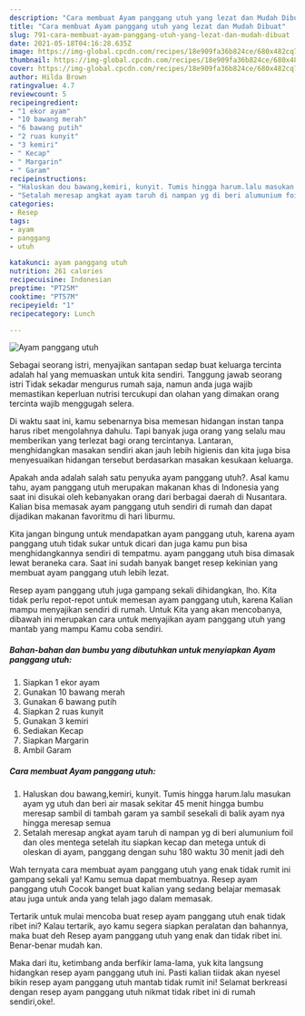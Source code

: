 ```yaml
---
description: "Cara membuat Ayam panggang utuh yang lezat dan Mudah Dibuat"
title: "Cara membuat Ayam panggang utuh yang lezat dan Mudah Dibuat"
slug: 791-cara-membuat-ayam-panggang-utuh-yang-lezat-dan-mudah-dibuat
date: 2021-05-18T04:16:28.635Z
image: https://img-global.cpcdn.com/recipes/18e909fa36b824ce/680x482cq70/ayam-panggang-utuh-foto-resep-utama.jpg
thumbnail: https://img-global.cpcdn.com/recipes/18e909fa36b824ce/680x482cq70/ayam-panggang-utuh-foto-resep-utama.jpg
cover: https://img-global.cpcdn.com/recipes/18e909fa36b824ce/680x482cq70/ayam-panggang-utuh-foto-resep-utama.jpg
author: Hilda Brown
ratingvalue: 4.7
reviewcount: 5
recipeingredient:
- "1 ekor ayam"
- "10 bawang merah"
- "6 bawang putih"
- "2 ruas kunyit"
- "3 kemiri"
- " Kecap"
- " Margarin"
- " Garam"
recipeinstructions:
- "Haluskan dou bawang,kemiri, kunyit. Tumis hingga harum.lalu masukan ayam yg utuh dan beri air masak sekitar 45 menit hingga bumbu meresap sambil di tambah garam ya sambil sesekali di balik ayam nya hingga meresap semua"
- "Setalah meresap angkat ayam taruh di nampan yg di beri alumunium foil dan oles mentega setelah itu siapkan kecap dan metega untuk di oleskan di ayam, panggang dengan suhu 180 waktu 30 menit jadi deh"
categories:
- Resep
tags:
- ayam
- panggang
- utuh

katakunci: ayam panggang utuh 
nutrition: 261 calories
recipecuisine: Indonesian
preptime: "PT25M"
cooktime: "PT57M"
recipeyield: "1"
recipecategory: Lunch

---
```



![Ayam panggang utuh](https://img-global.cpcdn.com/recipes/18e909fa36b824ce/680x482cq70/ayam-panggang-utuh-foto-resep-utama.jpg)

Sebagai seorang istri, menyajikan santapan sedap buat keluarga tercinta adalah hal yang memuaskan untuk kita sendiri. Tanggung jawab seorang istri Tidak sekadar mengurus rumah saja, namun anda juga wajib memastikan keperluan nutrisi tercukupi dan olahan yang dimakan orang tercinta wajib menggugah selera.

Di waktu  saat ini, kamu sebenarnya bisa memesan hidangan instan tanpa harus ribet mengolahnya dahulu. Tapi banyak juga orang yang selalu mau memberikan yang terlezat bagi orang tercintanya. Lantaran, menghidangkan masakan sendiri akan jauh lebih higienis dan kita juga bisa menyesuaikan hidangan tersebut berdasarkan masakan kesukaan keluarga. 



Apakah anda adalah salah satu penyuka ayam panggang utuh?. Asal kamu tahu, ayam panggang utuh merupakan makanan khas di Indonesia yang saat ini disukai oleh kebanyakan orang dari berbagai daerah di Nusantara. Kalian bisa memasak ayam panggang utuh sendiri di rumah dan dapat dijadikan makanan favoritmu di hari liburmu.

Kita jangan bingung untuk mendapatkan ayam panggang utuh, karena ayam panggang utuh tidak sukar untuk dicari dan juga kamu pun bisa menghidangkannya sendiri di tempatmu. ayam panggang utuh bisa dimasak lewat beraneka cara. Saat ini sudah banyak banget resep kekinian yang membuat ayam panggang utuh lebih lezat.

Resep ayam panggang utuh juga gampang sekali dihidangkan, lho. Kita tidak perlu repot-repot untuk memesan ayam panggang utuh, karena Kalian mampu menyajikan sendiri di rumah. Untuk Kita yang akan mencobanya, dibawah ini merupakan cara untuk menyajikan ayam panggang utuh yang mantab yang mampu Kamu coba sendiri.

<!--inarticleads1-->

##### Bahan-bahan dan bumbu yang dibutuhkan untuk menyiapkan Ayam panggang utuh:

1. Siapkan 1 ekor ayam
1. Gunakan 10 bawang merah
1. Gunakan 6 bawang putih
1. Siapkan 2 ruas kunyit
1. Gunakan 3 kemiri
1. Sediakan  Kecap
1. Siapkan  Margarin
1. Ambil  Garam




<!--inarticleads2-->

##### Cara membuat Ayam panggang utuh:

1. Haluskan dou bawang,kemiri, kunyit. Tumis hingga harum.lalu masukan ayam yg utuh dan beri air masak sekitar 45 menit hingga bumbu meresap sambil di tambah garam ya sambil sesekali di balik ayam nya hingga meresap semua
1. Setalah meresap angkat ayam taruh di nampan yg di beri alumunium foil dan oles mentega setelah itu siapkan kecap dan metega untuk di oleskan di ayam, panggang dengan suhu 180 waktu 30 menit jadi deh




Wah ternyata cara membuat ayam panggang utuh yang enak tidak rumit ini gampang sekali ya! Kamu semua dapat membuatnya. Resep ayam panggang utuh Cocok banget buat kalian yang sedang belajar memasak atau juga untuk anda yang telah jago dalam memasak.

Tertarik untuk mulai mencoba buat resep ayam panggang utuh enak tidak ribet ini? Kalau tertarik, ayo kamu segera siapkan peralatan dan bahannya, maka buat deh Resep ayam panggang utuh yang enak dan tidak ribet ini. Benar-benar mudah kan. 

Maka dari itu, ketimbang anda berfikir lama-lama, yuk kita langsung hidangkan resep ayam panggang utuh ini. Pasti kalian tiidak akan nyesel bikin resep ayam panggang utuh mantab tidak rumit ini! Selamat berkreasi dengan resep ayam panggang utuh nikmat tidak ribet ini di rumah sendiri,oke!.

